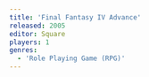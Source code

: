```yaml
---
title: 'Final Fantasy IV Advance'
released: 2005
editor: Square
players: 1
genres:
  - 'Role Playing Game (RPG)'
---
```


